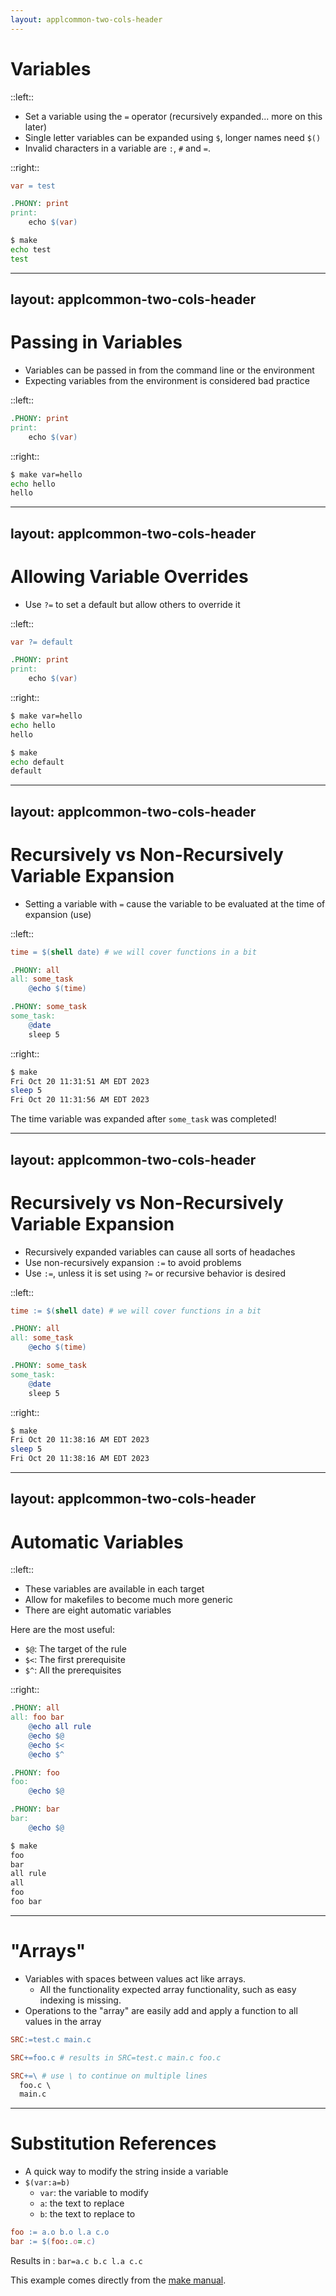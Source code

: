 ```yaml
---
layout: applcommon-two-cols-header
---
```


# Variables

::left::

- Set a variable using the `=` operator (recursively expanded... more on this later)
- Single letter variables can be expanded using `$`, longer names need `$()`
- Invalid characters in a variable are `:`, `#` and `=`.

::right::
```makefile
var = test

.PHONY: print
print:
	echo $(var)
```

```bash
$ make
echo test
test
```

---
layout: applcommon-two-cols-header
---

# Passing in Variables

- Variables can be passed in from the command line or the environment
- Expecting variables from the environment is considered bad practice

::left::
```makefile
.PHONY: print
print:
	echo $(var)
```

::right::
```bash
$ make var=hello
echo hello
hello
```

---
layout: applcommon-two-cols-header
---

# Allowing Variable Overrides

- Use `?=` to set a default but allow others to override it


::left::
```makefile
var ?= default

.PHONY: print
print:
	echo $(var)
```

::right::

```bash
$ make var=hello
echo hello
hello
```

```bash
$ make
echo default
default
```

---
layout: applcommon-two-cols-header
---

# Recursively vs Non-Recursively Variable Expansion

- Setting a variable with `=` cause the variable to be evaluated at the time of expansion (use)

::left::
```makefile
time = $(shell date) # we will cover functions in a bit

.PHONY: all
all: some_task
	@echo $(time)

.PHONY: some_task
some_task:
	@date
	sleep 5
```

::right::
```bash
$ make
Fri Oct 20 11:31:51 AM EDT 2023
sleep 5
Fri Oct 20 11:31:56 AM EDT 2023
```

The time variable was expanded after `some_task` was completed!

<!--
Yes I know we haven't covered functions yet
-->

---
layout: applcommon-two-cols-header
---

# Recursively vs Non-Recursively Variable Expansion

- Recursively expanded variables can cause all sorts of headaches
- Use non-recursively expansion `:=` to avoid problems
- Use `:=`, unless it is set using `?=` or recursive behavior is desired


::left::
```makefile
time := $(shell date) # we will cover functions in a bit

.PHONY: all
all: some_task
	@echo $(time)

.PHONY: some_task
some_task:
	@date
	sleep 5
```

::right::
```bash
$ make
Fri Oct 20 11:38:16 AM EDT 2023
sleep 5
Fri Oct 20 11:38:16 AM EDT 2023
```

---
layout: applcommon-two-cols-header
---

# Automatic Variables

::left::

- These variables are available in each target
- Allow for makefiles to become much more generic
- There are eight automatic variables

Here are the most useful:
- `$@`: The target of the rule
- `$<`: The first prerequisite
- `$^`: All the prerequisites

::right::
```makefile
.PHONY: all
all: foo bar
	@echo all rule
	@echo $@
	@echo $<
	@echo $^

.PHONY: foo
foo:
	@echo $@

.PHONY: bar
bar:
	@echo $@
```

```bash
$ make
foo
bar
all rule
all
foo
foo bar
```

<!--
https://www.gnu.org/software/make/manual/html_node/Automatic-Variables.html
-->

---

# "Arrays"

- Variables with spaces between values act like arrays.
  - All the functionality expected array functionality, such as easy indexing is missing.
- Operations to the "array" are easily add and apply a function to all values in the array

```makefile
SRC:=test.c main.c

SRC+=foo.c # results in SRC=test.c main.c foo.c
```

```makefile
SRC+=\ # use \ to continue on multiple lines
  foo.c \
  main.c
```

<!--
Will have a slide showing this in functions
-->

---

# Substitution References

- A quick way to modify the string inside a variable
- `$(var:a=b)`
  - `var`: the variable to modify
  - `a`: the text to replace
  - `b`: the text to replace to

```makefile
foo := a.o b.o l.a c.o
bar := $(foo:.o=.c)
```

Results in : `bar=a.c b.c l.a c.c`

This example comes directly from the [make manual](https://www.gnu.org/software/make/manual/html_node/Substitution-Refs.html).
